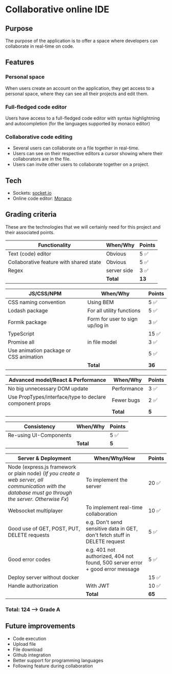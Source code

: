 # Collaborative online IDE

## Purpose

The purpose of the application is to offer a space where developers can collaborate in real-time on code.

## Features

### Personal space
When users create an account on the application, they get access to a personal space, where they can see all their projects and edit them. 

### Full-fledged code editor
Users have access to a full-fledged code editor with syntax highlightning and autocompletion (for the languages supported by monaco editor)


### Collaborative code editing
- Several users can collaborate on a file together in real-time.
- Users can see on their respective editors a cursor showing where their collaborators are in the file. 
- Users can invite other users to collaborate together on a project.

## Tech

- Sockets: [socket.io](https://socket.io/)
- Online code editor: [Monaco](https://microsoft.github.io/monaco-editor/index.html) 


## Grading criteria

These are the technologies that we will certainly need for this project and their associated points.

| Functionality                           | When/Why                       | Points |
| --------------------------------------- | ------------------------------ | ------ |
| Text (code) editor                      | Obvious                        | 5 ✅     |
| Collaborative feature with shared state | Obvious                        | 5 ✅     |
| Regex                                   | server side | 3 ✅     |
|                                         | **Total**                      | **13** |



| JS/CSS/NPM            | When/Why                        | Points |
| --------------------- | ------------------------------- | ------ |
| CSS naming convention |  Using BEM                               | 5 ✅     |
| Lodash package        | For all utility functions       | 5  ✅    |
| Formik package        | Form for user to sign up/log in | 3  ✅    |
| TypeScript            |                                 | 15 ✅    |
|Promise all              | in file model| 3 ✅ |
| Use animation package or CSS animation|  | 5  ✅    |
|                       | **Total**                       | **36** |



| Advanced model/React & Performance                       | When/Why                                  | Points |
| -------------------------------------------------------- | ----------------------------------------- | ------ |
| No big unnecessary DOM update                            | Performance                               | 3    ✅    |
| Use PropTypes/interface/type to declare component props  | Fewer bugs                                | 2   ✅   |
|                                                          | **Total**                                 | **5**|


| Consistency                   | When/Why                                  | Points |
| -------------------------------------------------------- | ----------------------------------------- | ------ |
| Re-using UI-Components    | | 5 ✅|
|                                                          | **Total**                                 | **5**|

| Server & Deployment                                          | When/Why/How                                                 | Points |
| ------------------------------------------------------------ | ------------------------------------------------------------ | ------ |
| Node (express.js framework or plain node) (*If you create a web server, all communication with the database must go through the server. Otherwise Fx*) | To implement the server                                      | 20  ✅   |
| Websocket multiplayer                                        | To implement real-time collaboration                         | 10   ✅  |
| Good use of GET, POST, PUT, DELETE requests                  | e.g. Don't send sensitive data in GET, don't fetch stuff in DELETE request | 5 ✅|
| Good error codes                                             | e.g. 401 not authorized, 404 not found, 500 server error + good error message | 5 ✅ |
| Deploy server without docker                                 |                                                              | 15  ✅ |
| Handle authorization  | With JWT                              | 10  ✅  |
|                                                              | **Total**                                                    | **65** |

### **Total**: 124  --> Grade A

## Future improvements
- Code execution
- Upload file
- File download
- Github integration
- Better support for programming languages
- Following feature during collaboration

